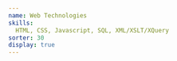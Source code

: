 ```yaml
---
name: Web Technologies
skills:
  HTML, CSS, Javascript, SQL, XML/XSLT/XQuery
sorter: 30
display: true
---
```


